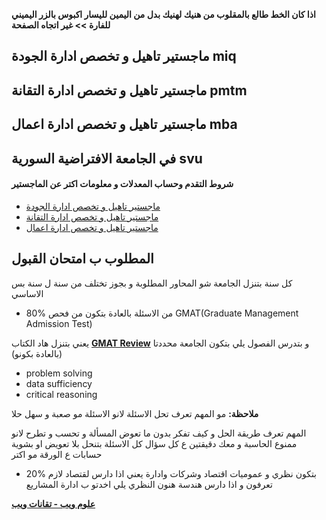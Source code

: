 **اذا كان الخط طالع بالمقلوب من هنيك لهنيك بدل من اليمين لليسار اكبوس بالزر اليميني للفارة >> غير اتجاه الصفحة**

## ماجستير تاهيل و تخصص ادارة الجودة miq
## ماجستير تاهيل و تخصص ادارة التقانة pmtm
## ماجستير تاهيل و تخصص ادارة اعمال mba
## في الجامعة الافتراضية السورية svu   
 
#### شروط التقدم وحساب المعدلات و معلومات اكتر عن الماجستير

- [ماجستير تاهيل و تخصص ادارة الجودة](https://svuonline.org/ar/MIQ)
- [ماجستير تاهيل و تخصص ادارة التقانة](https://svuonline.org/ar/PMTM)
- [ماجستير تاهيل و تخصص ادارة اعمال](https://svuonline.org/ar/MBA)
 
## المطلوب ب امتحان القبول
كل سنة بتنزل الجامعة شو المحاور المطلوبة و بجوز تختلف من سنة ل سنة 
بس الاساسي 

* 80% من الاسئلة بالعادة بتكون من فحص GMAT(Graduate Management Admission Test)

يعني بتنزل هاد الكتاب [**GMAT Review**](http://begin-english.ru/download/files/9/2/5/9/a363664e97.pdf) و بتدرس الفصول 
يلي بتكون الجامعة محددتا (بالعادة بكونو)

* problem solving
* data sufficiency
* critical reasoning

**ملاحظة:** مو المهم تعرف تحل الاسئلة لانو الاسئلة مو صعبة و سهل حلا

المهم تعرف طريقة الحل و كيف تفكر بدون ما تعوض المسألة و تحسب و تطرح لانو ممنوع الحاسبة و معك دقيقتين ع كل سؤال 
كل الاسئلة بتنحل بلا تعويض او بشوية حسابات ع الورقة مو اكتر  

* 20%
بتكون نظري و عموميات اقتصاد وشركات وادارة 
يعني اذا دارس لقتصاد لازم تعرفون و اذا دارس هندسة هنون النظري يلي اخدتو ب ادارة المشاريع

**[علوم ويب  - تقانات ويب](https://github.com/shu3aybbadran/svu-master)**
